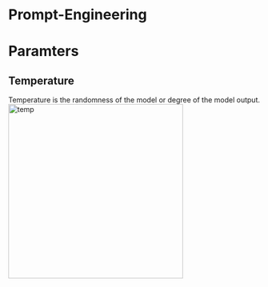 # Prompt-Engineering

# Paramters 

## Temperature
Temperature is the randomness of the model or degree of the model output.
<img width="349" alt="temp" src="https://github.com/Uttam-Grade-McK/Prompt-Engineering/assets/47376167/a5cfe8fa-32a2-4d56-b4c9-3eca9095d0f1">
